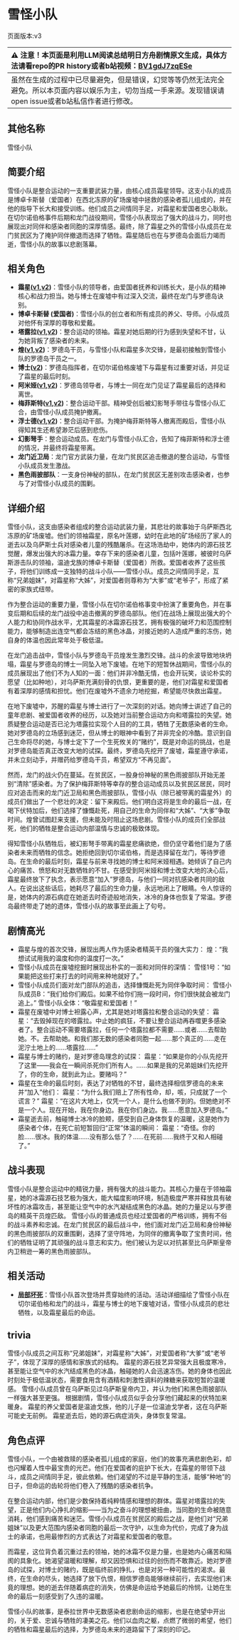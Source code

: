 # 雪怪小队
页面版本:v3
 

| :warning: 注意！本页面是利用LLM阅读总结明日方舟剧情原文生成，具体方法请看repo的PR history或者b站视频：[BV1gdJ7zqESe](https://www.bilibili.com/video/BV1gdJ7zqESe/)         |
|:----------------------------|
| 虽然在生成的过程中已尽量避免，但是错误，幻觉等等仍然无法完全避免。所以本页面内容以娱乐为主，切勿当成一手来源。发现错误请open issue或者b站私信作者进行修改。|



## 其他名称
雪怪小队
## 简要介绍
雪怪小队是整合运动的一支重要武装力量，由核心成员霜星领导。这支小队的成员是博卓卡斯替（爱国者）在西北冻原的矿场废墟中拯救的感染者孤儿组成的，并在他的指导下长大和接受训练。他们成员之间情同手足，对霜星和爱国者忠心耿耿。在切尔诺伯格事件后期和龙门战役期间，雪怪小队表现出了强大的战斗力，同时也展现出对同伴和感染者同胞的深厚情感。最终，除了霜星之外的雪怪小队成员在龙门贫民区为了掩护同伴撤退而选择了牺牲。霜星随后也在与罗德岛会面后力竭而逝，雪怪小队的故事以悲剧落幕。
## 相关角色
-   **霜星([v1](../chars/extended_char_shuang_xing.md),[v2](extended_char_shuang_xing.md))**：雪怪小队的领导者，由爱国者抚养和训练长大，是小队的精神核心和战力担当。她与博士在废墟中有过深入交流，最终在龙门与罗德岛诀别。
-   **博卓卡斯替 (爱国者)**：雪怪小队的创立者和所有成员的养父、导师。小队成员对他怀有深厚的尊敬和爱戴。
-   **塔露拉([v1](../chars/extended_char_386da9.md),[v2](extended_char_ta_lu_la.md))**：整合运动的领袖。霜星对她后期的行为感到失望和不甘，认为她背叛了感染者的未来。
-   **煌([v1](../chars/char_017_huang.md),[v2](char_017_huang.md))**：罗德岛干员，与雪怪小队和霜星多次交锋，是最初接触到雪怪小队的罗德岛干员之一。
-   **博士([v2](extended_char_bo_shi.md))**：罗德岛指挥者，在切尔诺伯格废墟下与霜星有过重要对话，并见证了霜星的最后时刻。
-   **阿米娅([v1](../chars/char_002_amiya.md),[v2](char_002_amiya.md))**：罗德岛领导者，与博士一同在龙门见证了霜星最后的选择和离世。
-   **梅菲斯特([v1](../chars/extended_char_mei_fei_si_te.md),[v2](extended_char_mei_fei_si_te.md))**：整合运动干部。精神受创后被幻影弩手带往与雪怪小队汇合，由雪怪小队成员掩护撤离。
-   **浮士德([v1](../chars/extended_char_fu_shi_de.md),[v2](extended_char_fu_shi_de.md))**：整合运动干部。为掩护梅菲斯特等人撤离而殿后，雪怪小队得知其生还希望渺茫后感到悲伤。
-   **幻影弩手**：整合运动成员。在龙门与雪怪小队汇合，告知了梅菲斯特和浮士德的情况，并最终将霜星带离。
-   **龙门近卫局**：龙门官方武装力量，在龙门贫民区追击撤退的整合运动，与雪怪小队成员发生激战。
-   **黑色雨披部队**：一支身份神秘的部队，在龙门贫民区无差别攻击感染者，也参与了对雪怪小队成员的围剿。
## 详细介绍
雪怪小队，这支由感染者组成的整合运动武装力量，其悲壮的故事始于乌萨斯西北冻原的矿场废墟。他们的领袖霜星，原名叶莲娜，幼时在此地的矿场经历了家人的逝去以及乌萨斯士兵对感染者儿童的残酷屠杀。在这场浩劫中，她体内的源石技艺觉醒，爆发出强大的冰霜力量。幸存下来的感染者儿童，包括叶莲娜，被彼时乌萨斯游击队的领袖，温迪戈族的博卓卡斯替（爱国者）所救。爱国者收养了这些孩子，将他们训练成一支独特的战斗小队——雪怪小队。成员之间情同手足，互称“兄弟姐妹”，对霜星称“大姊”，对爱国者则尊称为“大爹”或“老爷子”，形成了紧密的家族式纽带。

作为整合运动的重要力量，雪怪小队在切尔诺伯格事变中扮演了重要角色，并在事变后期和后续的龙门战役中追击撤离的罗德岛部队。他们在战场上展现出强大的个人能力和协同作战水平，尤其霜星的冰霜源石技艺，拥有极强的破坏力和范围控制能力，能够制造出连空气都会冻结的黑色冰晶，对接近她的人造成严重的冻伤，她自身的体温也因此常年处于极低温。

在龙门追击战中，雪怪小队与罗德岛干员煌发生激烈交锋。战斗的余波导致地块坍塌，霜星与罗德岛的博士一同坠入地下废墟。在地下的短暂休战期间，雪怪小队的成员展现出了他们不为人知的一面：他们并非冷酷无情，也会开玩笑，谈论朴实的愿望（比如种地），对乌萨斯充满刻骨的仇恨，更重要的是，他们对霜星和爱国者有着深厚的感情和担忧。他们在废墟外不遗余力地挖掘，希望能尽快救出霜星。

在地下废墟中，苏醒的霜星与博士进行了一次深刻的对话。她向博士讲述了自己的童年悲剧、被爱国者收养的经历，以及她对当前整合运动方向和塔露拉的失望。她质疑整合运动是否已沦为塔露拉实现个人目的的工具，牺牲了无数感染者的生命。她对罗德岛的立场感到迷茫，但从博士的眼神中看到了并非完全的冷酷。意识到自己生命将尽的她，与博士定下了一个生死攸关的“赌约”，既是对命运的挑战，也是对罗德岛能否真正改变大地的试探。最终，罗德岛先挖开了废墟，霜星遵守承诺，并未立刻动手，并赠药给罗德岛干员，希望双方“不再见面”。

然而，龙门的战火仍在蔓延。在贫民区，一股身份神秘的黑色雨披部队开始无差别“清除”感染者。为了保护梅菲斯特等幸存的整合运动成员以及贫民区居民，同时应对追击而来的龙门近卫局和黑色雨披部队，雪怪小队（除已被带离的霜星外）的成员们做出了一个悲壮的决定：留下来殿后。他们明白这将是生命的最后一战，在喝下伏特加后，他们选择了慷慨赴死，用自己的生命为同伴和“大姊”、“大爹”争取时间。煌曾试图赶来支援，但未能及时阻止这场悲剧。雪怪小队的成员们全部战死，他们的牺牲是整合运动内部温情与忠诚的极致体现。

得知雪怪小队牺牲后，被幻影弩手带离的霜星悲痛欲绝，但仍坚守着他们是为了感染者未来而牺牲的信念。她拒绝回到切尔诺伯格，而是选择留在龙门，等待罗德岛。在生命的最后时刻，霜星与前来寻找她的博士和阿米娅相遇。她倾诉了自己内心的痛苦、愤怒和对无数牺牲的不甘。在感受到阿米娅和博士改变大地的决心后，霜星最终放下了执念，表示愿意“加入”罗德岛，与他们一同对抗感染者共同的敌人。在说出这些话后，她耗尽了最后的生命力量，永远地闭上了眼睛。令人惊讶的是，她体内的源石病症在她逝去时奇迹般地消失，冰冷的身体也恢复了常温。罗德岛最终带走了她的遗体，雪怪小队的故事至此画上了句号。
## 剧情高光
- 霜星与煌的首次交锋，展现出两人作为感染者精英干员的强大实力：
  煌：“我想试试用我的温度和你的温度打一次。”
- 雪怪小队成员在废墟挖掘时展现出朴实的一面和对同伴的深情：
  雪怪1号：“如果能把这些打来打去的时间用来种地就好了。”
- 雪怪小队成员们面对龙门部队的追击，选择慷慨赴死为同伴争取时间：
  雪怪小队成员B：“我们给你们殿后。如果不给你们拖一段时间，你们很快就会被龙门追上。”
  雪怪小队全体：“敬霜星和爱国者！”
- 霜星在废墟中对博士袒露心声，尤其是她对塔露拉和整合运动的失望：
  霜星：“去毁掉现在的塔露拉。中止她的疯狂，不要让整合运动再吞噬更多感染者了。整合运动不需要塔露拉，任何一个塔露拉都不需要......或者......去帮助她。不。去帮助她。和我们那无数的感染者同胞一起......那个真正的......走在泥泞土地上的......塔露拉......”
- 霜星与博士的赌约，是对罗德岛理念的试探：
  霜星：“如果是你的小队先挖开了这里——我会在一瞬间杀死你们所有人。......如果是我的兄弟姐妹们先挖开了，你的生命，就到此为止。要赌吗？”
- 霜星在生命的最后时刻，表达了对牺牲的不甘，最终选择相信罗德岛的未来并“加入”他们：
  霜星：“为什么我们赔上了所有性命，却，咳，只成就了一个谎言？”
  霜星：“在这片大地上，仅凭一个人，是什么也做不到的。但她绝对不是一个人。现在开始，我在你身边。我在你们身边。我......愿意加入罗德岛。”
- 霜星逝去前，触碰博士冰冷的脸颊，感受到自己身体恢复的温暖，这是她作为感染者个体，在死亡前短暂回归“正常”体温的瞬间：
  霜星：“奇怪。你的脸......很冰。我的体温......没有那么低了？......在死前......我终于又和人相碰了。”
## 战斗表现
雪怪小队是整合运动中的精锐力量，拥有强大的战斗能力。其核心力量在于领袖霜星，她的冰霜源石技艺极为强大，能大幅度影响环境，制造极度严寒并释放具有破坏性的冰霜攻击，甚至能让空气中的水汽凝结成黑色的冰晶。她的力量足以与罗德岛的精英干员煌匹敌。
雪怪小队的普通成员也经过爱国者的严格训练，拥有不俗的战斗素养和忠诚。在龙门贫民区的最后战斗中，他们面对龙门近卫局和身份神秘的黑色雨披部队的双重围剿，选择了坚守阵地，为同伴的撤离争取了宝贵时间，他们的牺牲证明了其顽强的战斗意志和实力。他们被认为足以对抗甚至比乌萨斯皇帝内卫稍逊一筹的黑色雨披部队。
## 相关活动
-   **[局部坏死](../stories/main_6.md)**：雪怪小队首次登场并贯穿始终的活动。活动详细描绘了雪怪小队在切尔诺伯格和龙门的战斗，霜星与博士的地下废墟对话，雪怪小队成员的悲壮牺牲，以及霜星最后的命运。
## trivia
雪怪小队成员之间互称“兄弟姐妹”，对霜星称“大姊”，对爱国者称“大爹”或“老爷子”，体现了深厚的感情和家族式的结构。
霜星的源石技艺异常强大且极度寒冷，甚至能让空气中的水汽结成黑色的冰晶，触碰她的人会迅速冻伤。她的身体也因此时刻处于极低温状态，需要食用含有酒精和刺激性调料的辣糖来获取短暂的温暖感。
雪怪小队成员曾在乌萨斯见过乌萨斯皇帝内卫，并认为他们和黑色雨披部队一样强大甚至更强。
根据剧情，雪怪小队成员似乎会分享他们藏起来的伏特加来暖身。
霜星的养父爱国者是温迪戈族，他的儿子是一位温迪戈学者，这在乌萨斯可能史无前例。
霜星逝去后，她的源石病症消失，身体恢复常温。
## 角色点评
雪怪小队，一个由被救赎的感染者孤儿组成的家庭，他们的故事充满悲剧色彩，却也闪耀着人性中最宝贵的光芒。他们在爱国者的庇护下长大，在霜星的带领下战斗，成员之间情同手足，彼此依赖。他们渴望的不过是平静的生活，能够“种地”的日子，但命运的齿轮将他们卷入了残酷的感染者抗争。

在整合运动内部，他们是少数保持着纯粹情感和理想的群体。霜星对塔露拉的失望，正是他们内心挣扎的缩影——当为之奋斗的理想被扭曲，当同胞的生命被随意消耗，他们感到痛苦和迷茫。雪怪小队成员在贫民区的殿后之战，是他们对“兄弟姐妹”以及更大范围内感染者同胞的最后一次守护，以生命为代价，完成了身为战士的承诺，也用最惨烈的方式表达了对霜星和爱国者的敬意。

而霜星，这位背负着沉重过去的领袖，她的冰霜不仅是力量，也是她内心痛苦和隔阂的具象化。她渴望温暖和理解，却又因恐惧和过往的创伤而不敢靠近。她对罗德岛的试探，对博士的赌约，既是临终前的挣扎，也是对另一种可能性的渴求。最终，在生命的尽头，她选择了放下仇恨，相信罗德岛能够继续前行，去实现他们未竟的理想。她的逝去伴随着病症的消失，仿佛是命运给予她最后的怜悯，让她在生命的最后一刻感受到了久违的温暖。

雪怪小队的故事，是泰拉世界中无数感染者悲剧命运的缩影，也是在绝望中开出的，关于爱、忠诚与牺牲的凄美之花。他们以血肉之躯，点燃了微弱的希望，他们的牺牲和霜星最后的选择，为罗德岛未来的道路留下了深刻的印记。